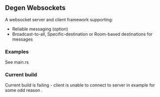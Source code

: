 ## Degen Websockets

A websocket server and client framework supporting: 

* Reliable messaging (option) 
* Broadcast-to-all, Specific-destination or Room-based destinations for messages

### Examples

See main.rs 


### Current build 

Current build is failing - client is unable to connect to server in example for some odd reason .

